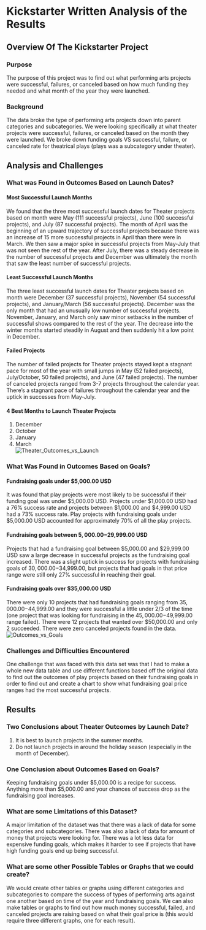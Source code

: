 # Kickstarter Written Analysis of the Results 
## Overview Of The Kickstarter Project  
### Purpose 
The purpose of this project was to find out what performing arts projects were successful, failures, or canceled based on how much funding they needed and what month of the year they were launched.  
### Background 
The data broke the type of performing arts projects down into parent categories and subcategories. We were looking specifically at what theater projects were successful, failures, or canceled based on the month they were launched. We broke down funding goals VS successful, failure, or canceled rate for theatrical plays (plays was a subcategory under theater). 
## Analysis and Challenges  
### What was Found in Outcomes Based on Launch Dates?   
#### Most Successful Launch Months 
We found that the three most successful launch dates for Theater projects based on month were May (111 successful projects), June (100 successful projects), and July (87 successful projects). The month of April was the beginning of an upward trajectory of successful projects because there was an increase of 15 more successful projects in April than there were in March. We then saw a major spike in successful projects from May-July that was not seen the rest of the year. After July, there was a steady decrease in the number of successful projects and December was ultimately the month that saw the least number of successful projects.  
#### Least Successful Launch Months 
The three least successful launch dates for Theater projects based on month were December (37 successful projects), November (54 successful projects), and January/March (56 successful projects). December was the only month that had an unusually low number of successful projects. November, January, and March only saw minor setbacks in the number of successful shows compared to the rest of the year. The decrease into the winter months started steadily in August and then suddenly hit a low point in December.  
#### Failed Projects 
The number of failed projects for Theater projects stayed kept a stagnant pace for most of the year with small jumps in May (52 failed projects), July/October, 50 failed projects), and June (47 failed projects). The number of canceled projects ranged from 3-7 projects throughout the calendar year. There’s a stagnant pace of failures throughout the calendar year and the uptick in successes from May-July.  
#### 4 Best Months to Launch Theater Projects  
1.	December 
2.	October
3.	January
4.	March  
![Theater_Outcomes_vs_Launch](https://user-images.githubusercontent.com/97294789/152658431-c9a91e5b-0acc-4ecf-9b40-bc65a60aaae7.png)
### What Was Found in Outcomes Based on Goals?   
#### Fundraising goals under $5,000.00 USD 
It was found that play projects were most likely to be successful if their funding goal was under $5,000.00 USD. Projects under $1,000.00 USD had a 76% success rate and projects between $1,000.00 and $4,999.00 USD had a 73% success rate. Play projects with fundraising goals under $5,000.00 USD accounted for approximately 70% of all the play projects.  
#### Fundraising goals between $5,000.00-$29,999.00 USD 
Projects that had a fundraising goal between $5,000.00 and $29,999.00 USD saw a large decrease in successful projects as the fundraising goal increased. There was a slight uptick in success for projects with fundraising goals of $30,000.00-$34,999.00, but projects that had goals in that price range were still only 27% successful in reaching their goal. 
#### Fundraising goals over $35,000.00 USD 
There were only 10 projects that had fundraising goals ranging from $35,000.00-$44,999.00 and they were successful a little under 2/3 of the time (one project that was looking for fundraising in the $45,000.00-$49,999.00 range failed). There were 12 projects that wanted over $50,000.00 and only 2 succeeded. There were zero canceled projects found in the data.  
![Outcomes_vs_Goals](https://user-images.githubusercontent.com/97294789/152658525-c60f7455-f469-48a0-bc2e-5c0e53d3b2e7.png)
### Challenges and Difficulties Encountered  
One challenge that was faced with this data set was that I had to make a whole new data table and use different functions based off the original data to find out the outcomes of play projects based on their fundraising goals in order to find out and create a chart to show what fundraising goal price ranges had the most successful projects.  
## Results 
### Two Conclusions about Theater Outcomes by Launch Date?   
1.	It is best to launch projects in the summer months. 
2.	Do not launch projects in around the holiday season (especially in the month of December). 
### One Conclusion about Outcomes Based on Goals?  
Keeping fundraising goals under $5,000.00 is a recipe for success. Anything more than $5,000.00 and your chances of success drop as the fundraising goal increases. 
### What are some Limitations of this Dataset?  
 A major limitation of the dataset was that there was a lack of data for some categories and subcategories. There was also a lack of data for amount of money that projects were looking for. There was a lot less data for expensive funding goals, which makes it harder to see if projects that have high funding goals end up being successful. 
 ### What are some other Possible Tables or Graphs that we could create? 
 We would create other tables or graphs using different categories and subcategories to compare the success of types of performing arts against one another based on time of the year and fundraising goals. We can also make tables or graphs to find out how much money successful, failed, and canceled projects are raising based on what their goal price is (this would require three different graphs, one for each result).   
